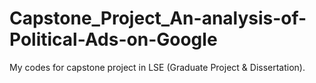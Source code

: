 # Capstone_Project_An-analysis-of-Political-Ads-on-Google
My codes for capstone project in LSE (Graduate Project &amp; Dissertation).
